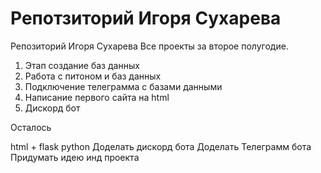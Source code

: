 # Репотзиторий Игоря Сухарева


Репозиторий Игоря Сухарева
Все проекты за второе полугодие.

1. Этап создание баз данных
2. Работа с питоном и баз данных
3. Подключение телеграмма с базами данными
4. Написание первого сайта на html
5. Дискорд бот

Осталось

html  + flask python 
Доделать дискорд бота 
Доделать Телеграмм бота
Придумать идею инд проекта

 

